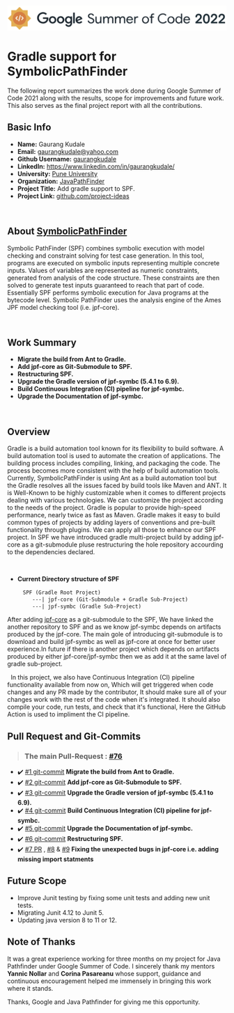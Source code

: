 ![alt text](https://github.com/gaurangkudale/Google-Summer-of-Code-2022/blob/main-gk/gsoc2022%20logo.png)


# Gradle support for SymbolicPathFinder 
The following report summarizes the work done during Google Summer of Code 2021 along with the results, scope for improvements and future work. This also serves as the final project report with all the contributions.
## Basic Info

- **Name:** Gaurang Kudale
- **Email:** gaurangkudale@yahoo.com
- **Github Username:** [gaurangkudale](https://github.com/gaurangkudale)
- **LinkedIn:** https://www.linkedin.com/in/gaurangkudale/
- **University:** [Pune University](http://www.unipune.ac.in/)
- **Organization:** [JavaPathFinder](https://github.com/javapathfinder)
- **Project Title:** Add gradle support to SPF.
- **Project Link:** [github.com/project-ideas](https://github.com/javapathfinder/jpf-core/wiki/GSoC-2022-Project-Ideas#support-gradle-for-spf)

&nbsp;
&nbsp;

## About [SymbolicPathFinder](https://github.com/SymbolicPathFinder/jpf-symbc)
Symbolic PathFinder (SPF) combines symbolic execution with model checking and constraint solving for test case generation. In this tool, programs are executed on symbolic inputs representing multiple concrete inputs. Values of variables are represented as numeric constraints, generated from analysis of the code structure. These constraints are then solved to generate test inputs guaranteed to reach that part of code. Essentially SPF performs symbolic execution for Java programs at the bytecode level. Symbolic PathFinder uses the analysis engine of the Ames JPF model checking tool (i.e. jpf-core).

&nbsp;
&nbsp;

## **Work Summary**
- **Migrate the build from Ant to Gradle.**
- **Add jpf-core as Git-Submodule to SPF.**
- **Restructuring SPF.**
- **Upgrade the Gradle version of jpf-symbc (5.4.1 to 6.9).**
- **Build Continuous Integration (CI) pipeline for jpf-symbc.**
- **Upgrade the Documentation of jpf-symbc.**

&nbsp;
&nbsp;

## **Overview**

Gradle is a build automation tool known for its flexibility to build software. A build automation tool is used to automate the creation of applications. The building process includes compiling, linking, and packaging the code. The process becomes more consistent with the help of build automation tools. Currently, SymbolicPathFinder is using Ant as a build automation tool but the Gradle resolves all the issues faced by build tools like Maven and ANT. It is Well-Known to be highly customizable when it comes to different projects dealing with various technologies. We can customize the project according to the needs of the project. Gradle is popular to provide high-speed performance, nearly twice as fast as Maven. Gradle makes it easy to build common types of projects by adding layers of conventions and pre-built functionality through plugins. We can apply all those to enhance our SPF project. In SPF we have introduced gradle multi-project build by adding jpf-core as a git-submodule pluse restructuring the hole repository accourding to the dependencies declared.

&nbsp;

- **Current Directory structure of SPF**
&nbsp;
```{bash}
     SPF (Gradle Root Project)
        ---| jpf-core (Git-Submodule + Gradle Sub-Project)
        ---| jpf-symbc (Gradle Sub-Project)
```
After adding [jpf-core](https://github.com/javapathfinder/jpf-core) as a git-submodule to the SPF, We have linked the another repository to SPF and as we know jpf-symbc depends on artifacts produced by the jpf-core. The main gole of introducing git-submodule is to download and build jpf-symbc as well as jpf-core at once for better user experience.In future if there is another project which depends on artifacts produced by either jpf-core/jpf-symbc then we as add it at the same lavel of gradle sub-project.

&nbsp;
In this project, we also have Continuous Integration (CI) pipeline functionality available from now on, Which will get triggered when code changes and any PR made by the contributor, It should make sure all of your changes work with the rest of the code when it's integrated. It should also compile your code, run tests, and check that it's functional, Here the GitHub Action is used to impliment the CI pipeline.


## Pull Request and Git-Commits
>### The main Pull-Request : [#76](https://github.com/SymbolicPathFinder/jpf-symbc/pull/76)

- :heavy_check_mark: [#1 git-commit](https://github.com/SymbolicPathFinder/jpf-symbc/pull/76/commits/2d45b091b473b6345f63deaa43745aa9e44c19f9)  **Migrate the build from Ant to Gradle.**
- :heavy_check_mark: [#2 git-commit](https://github.com/SymbolicPathFinder/jpf-symbc/pull/76/commits/64ef1b03602ca217dbf6492597250e6a451c933b)  **Add jpf-core as Git-Submodule to SPF.**
- :heavy_check_mark: [#3 git-commit](https://github.com/SymbolicPathFinder/jpf-symbc/pull/76/commits/a4bbad74e4f3af254287caf60f8389c6cd41022c)  **Upgrade the Gradle version of jpf-symbc (5.4.1 to 6.9).**
- :heavy_check_mark: [#4 git-commit](https://github.com/SymbolicPathFinder/jpf-symbc/pull/76/commits/61ae27530de3425c3a6295b81e19e61a35ab377d)  **Build Continuous Integration (CI) pipeline for jpf-symbc.**
- :heavy_check_mark: [#5 git-commit](https://github.com/SymbolicPathFinder/jpf-symbc/pull/76/commits/c9dd5915cfe8628996de79f4b1f849e6d38acadb)  **Upgrade the Documentation of jpf-symbc.**
- :heavy_check_mark: [#6 git-commit](https://github.com/SymbolicPathFinder/jpf-symbc/pull/76/commits/794c9f3ee9c4b669da597690964a0209b4c0bd77)  **Restructuring SPF.**
- :heavy_check_mark: [#7 PR](https://github.com/javapathfinder/jpf-core/pull/339) , [#8](https://github.com/javapathfinder/jpf-core/pull/338) & [#9](https://github.com/javapathfinder/jpf-core/commit/b75579ae1e162a01f708702e66ab1522f0419d3c)  **Fixing the unexpected bugs in jpf-core i.e. adding missing import statments**


## Future Scope
- Improve Junit testing by fixing some unit tests and adding new unit tests.
- Migrating Junit 4.12 to Junit 5.
- Updating java version 8 to 11 or 12.

## Note of Thanks
It was a great experience working for three months on my project for Java Pathfinder under Google Summer of Code. I sincerely thank my mentors **Yannic Nollar** and **Corina Pasareanu** whose support, guidance and continuous encouragement helped me immensely in bringing this work where it stands.

Thanks, Google and Java Pathfinder for giving me this opportunity.
